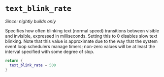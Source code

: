 # `text_blink_rate`

*Since: nightly builds only*

Specifies how often blinking text (normal speed) transitions between visible
and invisible, expressed in milliseconds.  Setting this to 0 disables slow text
blinking.  Note that this value is approximate due to the way that the system
event loop schedulers manage timers; non-zero values will be at least the
interval specified with some degree of slop.

```lua
return {
  text_blink_rate = 500
}
```
